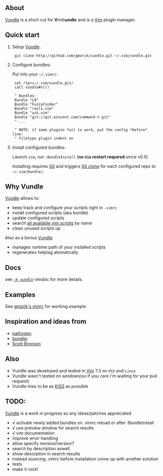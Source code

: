 ## About

[Vundle] is a short cut for **V**imb**undle** and is a [Vim] plugin manager.

## Quick start

1. Setup [Vundle]:

        git clone http://github.com/gmarik/vundle.git ~/.vim/vundle.git

2. Configure bundles:

   Put into your `~/.vimrc`:

        set rtp+=~/.vim/vundle.git/ 
        call vundle#rc()

        " Bundles:
        Bundle "L9"
        Bundle "FuzzyFinder"
        Bundle "rails.vim"
        Bundle "ack.vim"
        Bundle "git://git.wincent.com/command-t.git"
        " ...

        " NOTE: if some plugins fail to work, put the config *before* line:
        " filetype plugin indent on 

3. Install configured bundles:

   Launch `vim`, run `:BundleInstall` (**no `Vim` restart required** since v0.5)

   Installing requires [Git] and triggers [Git clone](http://gitref.org/creating/#clone) for each configured repo to `~/.vim/bundle/`.

## Why Vundle

[Vundle] allows to:

- keep track and configure your scripts right in `.vimrc`
- install configured scripts (aka bundle) 
- update configured scripts
- search [all available vim scripts] by name
- clean unused scripts up

Also as a bonus [Vundle]:

- manages runtime path of your installed scripts
- regenerates helptag atomatically


## Docs

see [`:h vundle`](vundle/blob/master/doc/vundle.txt) vimdoc for more details.

## Examples

   See [gmarik's vimrc](https://github.com/gmarik/vimfiles/blob/1f4f26d42f54443f1158e0009746a56b9a28b053/vimrc#L136) for working example.

## Inspiration and ideas from

* [pathogen]
* [bundler]
* [Scott Bronson](http://github.com/bronson)

## Also

* Vundle was developed and tested in [Vim] 7.3 on `OSX` and `Linux`
* Vundle wasn't tested on windows(so if you care i'm waiting for your pull request)
* Vundle tries to be as [KISS](http://en.wikipedia.org/wiki/KISS_principle) as possible

## TODO:
[Vundle] is a work in progress so any ideas/patches appreciated

* √ activate newly added bundles on .vimrc reload or after :BundleInstall
* √ use preview window for search results
* √ vim documentation
* improve error handling
* allow specify revision/version?
* search by description aswell
* show descrption in search results
* instead sourcing .vimrc before installation come up with another solution
* tests
* make it rock!

[Vundle]:http://github.com/gmarik/vundle
[Pathogen]:http://github.com/tpope/vim-pathogen/
[Bundler]:http://github.com/wycats/bundler/
[Vim]:http://vim.org
[Git]:http://git-scm.com
[all available vim scripts]:http://vim-scripts.org/vim/scripts.html

